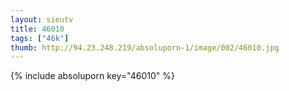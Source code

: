 ```yaml
--- 
layout: sieutv
title: 46010
tags: ["46k"]
thumb: http://94.23.248.219/absoluporn-1/image/002/46010.jpg
---
```

{% include absoluporn key="46010" %} 
